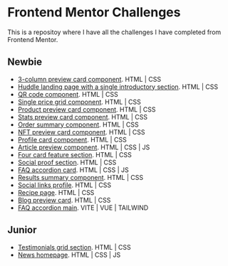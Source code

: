 # Frontend Mentor Challenges

This is a repositoy where I have all the challenges I have completed from Frontend Mentor.

## Newbie
- [3-column preview card component](https://fermop.github.io/frontend_mentor/newbie/3-column_preview_card_component/). HTML | CSS
- [Huddle landing page with a single introductory section](https://fermop.github.io/frontend_mentor/newbie/huddle_landing_page_with_a_single_introductory_section/). HTML | CSS
- [QR code component](https://fermop.github.io/frontend_mentor/newbie/qr_code_component/). HTML | CSS
- [Single price grid component](https://fermop.github.io/frontend_mentor/newbie/single_price_grid_component/). HTML | CSS
- [Product preview card component](https://fermop.github.io/frontend_mentor/newbie/product_preview_card_component/). HTML | CSS
- [Stats preview card component](https://fermop.github.io/frontend_mentor/newbie/stats_preview_card_component/). HTML | CSS
- [Order summary component](https://fermop.github.io/frontend_mentor/newbie/order_summary_component/). HTML | CSS
- [NFT preview card component](https://fermop.github.io/frontend_mentor/newbie/nft_preview_card_component/). HTML | CSS
- [Profile card component](https://fermop.github.io/frontend_mentor/newbie/profile_card_component/). HTML | CSS
- [Article preview component](https://fermop.github.io/frontend_mentor/newbie/article_preview_component/). HTML | CSS | JS
- [Four card feature section](https://fermop.github.io/frontend_mentor/newbie/four_card_feature_section/). HTML | CSS
- [Social proof section](https://fermop.github.io/frontend_mentor/newbie/social_proof_section/). HTML | CSS
- [FAQ accordion card](https://fermop.github.io/frontend_mentor/newbie/faq_accordion_card/). HTML | CSS | JS
- [Results summary component](https://fermop.github.io/frontend_mentor/newbie/results_summary_component/). HTML | CSS
- [Social links profile](https://fermop.github.io/frontend_mentor/newbie/social_links_profile/). HTML | CSS
- [Recipe page](https://fermop.github.io/frontend_mentor/newbie/recipe_page/). HTML | CSS
- [Blog preview card](https://fermop.github.io/frontend_mentor/newbie/blog_preview_card/). HTML | CSS
- [FAQ accordion main](https://fermop.github.io/frontend_mentor/newbie/faq_accordion_main/dist/). VITE | VUE | TAILWIND

## Junior
- [Testimonials grid section](https://fermop.github.io/frontend_mentor/junior/testimonials_grid_section/). HTML | CSS
- [News homepage](https://fermop.github.io/frontend_mentor/junior/news_homepage/). HTML | CSS | JS